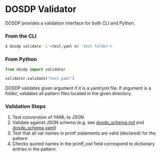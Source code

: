 # DOSDP Validator

DOSDP provides a validation interface for both CLI and Python.

### From the CLI

```sh
$ dosdp validate -i <test.yaml or 'test folder'>
```

### From Python

```python
from dosdp import validator

validator.validate("test.yaml")
```

DOSDP validates given argument if it is a yaml/yml file. If argument is a folder, validates all pattern files located in the given directory.

### Validation Steps

1. Test converstion of YAML to JSON
2. Validate against JSON schema (e.g. see [dosdp_schema.md](https://github.com/INCATools/dead_simple_owl_design_patterns/tree/master/src/schema/dosdp_schema.md) and [dosdp_schema.yaml](https://github.com/INCATools/dead_simple_owl_design_patterns/tree/master/src/schema/dosdp_schema.yaml))
3. Test that all var names in printf statements are valid (declared) for the pattern
4. Checks quoted names in the printf_owl field correspond to dictionary entries in the pattern.